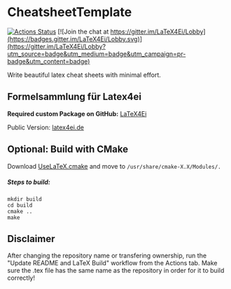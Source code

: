 # CheatsheetTemplate

[![Actions Status](https://github.com/dariusptrs/CheatsheetTemplate/workflows/CI/badge.svg)](https://github.com/dariusptrs/CheatsheetTemplate/workflows/CI)
[![Join the chat at https://gitter.im/LaTeX4Ei/Lobby](https://badges.gitter.im/LaTeX4Ei/Lobby.svg)](https://gitter.im/LaTeX4Ei/Lobby?utm_source=badge&utm_medium=badge&utm_campaign=pr-badge&utm_content=badge)

Write beautiful latex cheat sheets with minimal effort.

## Formelsammlung für Latex4ei

**Required custom Package on GitHub:** [LaTeX4Ei](https://github.com/latex4ei/latex4ei-packages)

Public Version: [latex4ei.de](http://latex4ei.de)

## Optional: Build with CMake

Download [UseLaTeX.cmake](https://cmake.org/Wiki/CMakeUserUseLATEX) and move to `/usr/share/cmake-X.X/Modules/.`

##### Steps to build:

```shell
mkdir build
cd build
cmake ..
make
```
## Disclaimer
After changing the repository name or transfering ownership, run the "Update README and LaTeX Build" workflow from the Actions tab.
Make sure the .tex file has the same name as the repository in order for it to build correctly!
